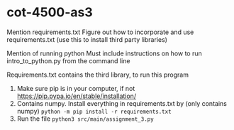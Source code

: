 # cot-4500-as3
Mention requirements.txt
  Figure out how to incorporate and use requirements.txt (use this to install third party libraries)

Mention of running python
  Must include instructions on how to run intro_to_python.py from the command line



Requirements.txt contains the third library, to run this program
1. Make sure pip is in your computer, if not 
https://pip.pypa.io/en/stable/installation/
2. Contains numpy. Install everything in requirements.txt by (only contains numpy)
```python -m pip install -r requirements.txt```
3. Run the file
```python3 src/main/assignment_3.py```
